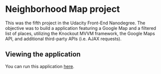 # Neighborhood Map project

This was the fifth project in the Udacity Front-End Nanodegree. The objective was to build a application featuring a Google Map and a filtered list of places, utilizing the Knockout MVVM framework, the Google Maps API, and additional third-party APIs (i.e. AJAX requests).

## Viewing the application

You can run this application [here](https://github.com/KevinFrutiger/frontend-nanodegree-neighborhood-map).